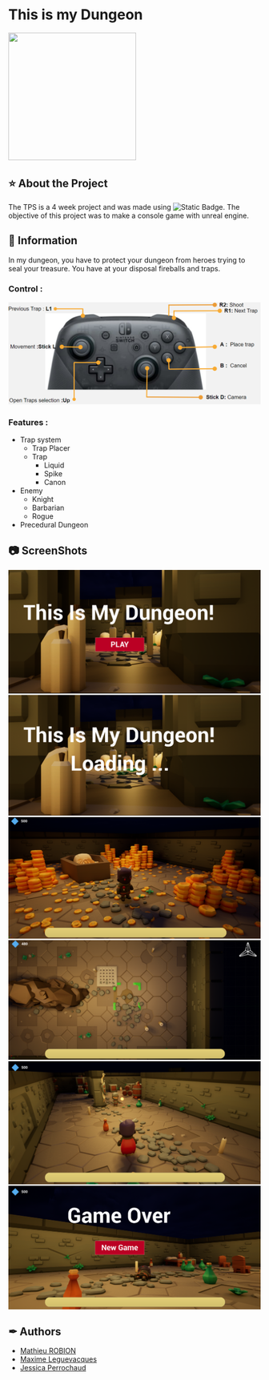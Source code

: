 # This is my Dungeon
<a href="https://www.isart.fr/"><img width="255" height="255" src = "https://pbs.twimg.com/profile_images/1554747272897990659/vh39_Bj2_400x400.jpg"></a>
## ⭐ About the Project
The TPS is a 4 week project and was made using ![Static Badge](https://img.shields.io/badge/v5.2.1-gray?style=flat&logo=unrealengine&label=Unreal%20Engine&labelColor=%23292a26&color=%2344a9f5). The objective of this project was to make a console game with unreal engine.
## 📑 Information
In my dungeon, you have to protect your dungeon from heroes trying to seal your treasure. You have at your disposal fireballs and traps.
### Control :
![Control](Screenshots/01.png)
### Features :
- Trap system
    - Trap Placer
    - Trap
        - Liquid
        - Spike
        - Canon
- Enemy
    - Knight
    - Barbarian
    - Rogue
- Precedural Dungeon

## 📷 ScreenShots
![SC1](Screenshots/02.png)
![SC2](Screenshots/03.png)
![SC3](Screenshots/04.png)
![SC4](Screenshots/05.png)
![SC5](Screenshots/06.png)
![SC6](Screenshots/07.png)

## ✒ Authors
- <a href = "mailto: m.robion@student.isartdigital.com">Mathieu ROBION</a>
- <a href = "mailto: m.leguevacques@student.isartdigital.com">Maxime Leguevacques</a>
- <a href = "mailto: j.perrochaud@student.isartdigital.com">Jessica Perrochaud</a>
